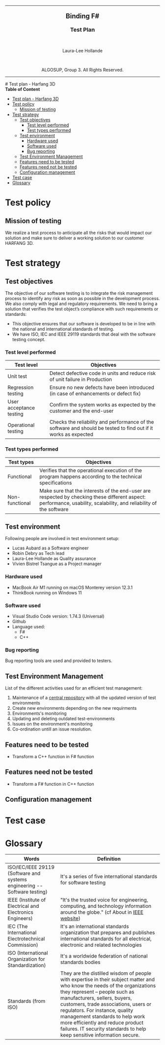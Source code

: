 <hr>

<p align="center" style="font-weight: bold; font-size: 21px"> Binding F# </p>
<p align="center" style="font-weight: bold; font-size: 18px"> Test Plan</p>
<br>
<p align="center"> Laura-Lee Hollande</p>
<br>

<p align="center"> ALGOSUP, Group 3. All Rights Reserved. </p>

<hr>
# Test plan - Harfang 3D

<summary>
        <b>Table of Content</b>
</summary>

- [Test plan - Harfang 3D](#test-plan---harfang-3d)
- [Test policy](#test-policy)
  - [Mission of testing](#mission-of-testing)
- [Test strategy](#test-strategy)
  - [Test objectives](#test-objectives)
    - [Test level performed](#test-level-performed)
    - [Test types performed](#test-types-performed)
  - [Test environment](#test-environment)
    - [Hardware used](#hardware-used)
    - [Software used](#software-used)
    - [Bug reporting](#bug-reporting)
  - [Test Environment Management](#test-environment-management)
  - [Features need to be tested](#features-need-to-be-tested)
  - [Features need not be tested](#features-need-not-be-tested)
  - [Configuration management](#configuration-management)
- [Test case](#test-case)
- [Glossary](#glossary)

# Test policy
## Mission of testing
We realize a test process to anticipate all the risks that would impact our solution and make sure to deliver a working solution to our customer HARFANG 3D.

# Test strategy
## Test objectives
The objective of our software testing is to integrate the risk management process to identify any risk as soon as possible in the development process.
We also comply with legal and regulatory requirements. We need to bring a solution that verifies the test object’s compliance with such requirements or standards:
- This objective ensures that our software is developed to be in line with the national and international standards of testing.
- We have ISO, IEC and IEEE 29119 standards that deal with the software testing concept.
### Test level performed
| Test level                   	| Objectives                                                                                                      	|
|-------------------------	|-----------------------------------------------------------------------------------------------------------------	|
| Unit test               	| Detect defective code in units and reduce risk of unit failure in Production                                    	|
| Regression testing      	| Ensure no new defects have been introduced (in case of enhancements or defect fix)                              	|
| User acceptance testing 	| Confirm the system works as expected by the customer and the end-user                                           	|
| Operational testing     	| Checks the reliability and performance of the software and should be tested to find out if it works as expected 	|

### Test types performed
| Test types     	| Objectives                                                                                                                                                          	|
|----------------	|---------------------------------------------------------------------------------------------------------------------------------------------------------------------	|
| Functional     	| Verifies that the operational execution of the program happens according to the technical specifications                                                            	|
| Non-functional 	| Make sure that the interests of the end-user are respected by checking these different aspect: performance, usability, scalability, and reliability of the software 	|

## Test environment
Following people are involved in test environment setup:
- Lucas Aubard as a Software engineer
- Robin Debry  as Tech lead 
- Laura-Lee Hollande as Quality assurance
- Vivien Bistrel Tsangue as a Project manager

### Hardware used
- MacBook Air M1 running on macOS Monterey version 12.3.1 <!-- update my mac -->
- ThinkBook running on Windows 11

### Software used
- Visual Studio Code version: 1.74.3 (Universal)
- Github
- Language used:
  - F#
  - C++

### Bug reporting
Bug reporting tools are used and provided to testers.
<!-- link to the db of bug -->

## Test Environment Management
List of the different activities used for an efficient test management: 
1. Maintenance of a [central repository](https://github.com/algosup/2022-2023-project-3-harfang3d-binding-Project-3-group) with all the updated version of test environments 
2. Create new environments depending on the new requirments
3. Environments's monitoring
4. Updating and deleting outdated test-environments
5. Issues on the environment's monitoring
6. Co-ordination untill an issue resolution.

## Features need to be tested
- Transform a C++ function in F# function
## Features need not be tested
- Transform a F# function in C++ function
## Configuration management
<!-- WIP -->
# Test case
<!-- WIP -->
# Glossary
| Words                                                                     	| Definition                                                                                                                                                                                                                                                                                                                                                                                                            	|
|---------------------------------------------------------------------------	|-----------------------------------------------------------------------------------------------------------------------------------------------------------------------------------------------------------------------------------------------------------------------------------------------------------------------------------------------------------------------------------------------------------------------	|
| ISO/IEC/IEEE 29119 (Software and systems engineering -- Software testing) 	| It's a series of five international standards for software testing                                                                                                                                                                                                                                                                                                                                                    	|
| IEEE (Institute of Electrical and Electronics Engineers)                  	| "It's the trusted voice for engineering, computing, and technology information around the globe." (cf About in  [IEEE website](https://www.ieee.org/about/index.html))                                                                                                                                                                                                                                                 	|
| IEC (The International Electrotechnical Commission)                       	| It's an international standards organization that prepares and publishes international standards for all electrical, electronic and related technologies                                                                                                                                                                                                                                                              	|
| ISO (International Organization for Standardization)                      	| It's a worldwide federation of national standards bodies                                                                                                                                                                                                                                                                                                                                                              	|
| Standards (from ISO)                                                      	| They are the distilled wisdom of people with expertise in their subject matter and who know the needs of the organizations they represent – people such as manufacturers, sellers, buyers, customers, trade associations, users or regulators. For instance, quality management standards to help work more efficiently and reduce product failures. IT security standards to help keep sensitive information secure. 	|